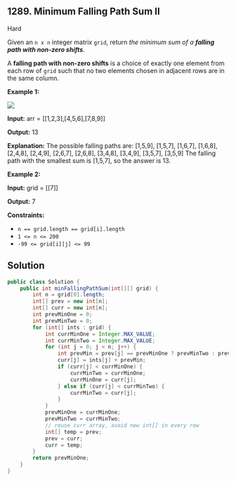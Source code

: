 ## 1289\. Minimum Falling Path Sum II

Hard

Given an `n x n` integer matrix `grid`, return _the minimum sum of a **falling path with non-zero shifts**_.

A **falling path with non-zero shifts** is a choice of exactly one element from each row of `grid` such that no two elements chosen in adjacent rows are in the same column.

**Example 1:**

![](https://assets.leetcode.com/uploads/2021/08/10/falling-grid.jpg)

**Input:** arr = \[\[1,2,3],[4,5,6],[7,8,9]]

**Output:** 13

**Explanation:** The possible falling paths are: [1,5,9], [1,5,7], [1,6,7], [1,6,8], [2,4,8], [2,4,9], [2,6,7], [2,6,8], [3,4,8], [3,4,9], [3,5,7], [3,5,9] The falling path with the smallest sum is [1,5,7], so the answer is 13.

**Example 2:**

**Input:** grid = \[\[7]]

**Output:** 7

**Constraints:**

*   `n == grid.length == grid[i].length`
*   `1 <= n <= 200`
*   `-99 <= grid[i][j] <= 99`

## Solution

```java
public class Solution {
    public int minFallingPathSum(int[][] grid) {
        int n = grid[0].length;
        int[] prev = new int[n];
        int[] curr = new int[n];
        int prevMinOne = 0;
        int prevMinTwo = 0;
        for (int[] ints : grid) {
            int currMinOne = Integer.MAX_VALUE;
            int currMinTwo = Integer.MAX_VALUE;
            for (int j = 0; j < n; j++) {
                int prevMin = prev[j] == prevMinOne ? prevMinTwo : prevMinOne;
                curr[j] = ints[j] + prevMin;
                if (curr[j] < currMinOne) {
                    currMinTwo = currMinOne;
                    currMinOne = curr[j];
                } else if (curr[j] < currMinTwo) {
                    currMinTwo = curr[j];
                }
            }
            prevMinOne = currMinOne;
            prevMinTwo = currMinTwo;
            // reuse curr array, avoid new int[] in every row
            int[] temp = prev;
            prev = curr;
            curr = temp;
        }
        return prevMinOne;
    }
}
```